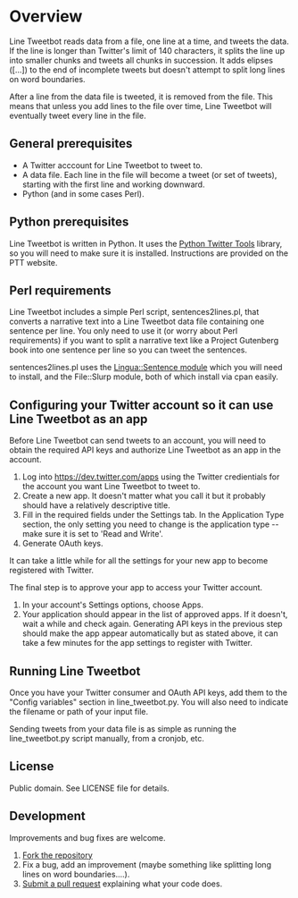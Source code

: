 # Overview

Line Tweetbot reads data from a file, one line at a time, and tweets the data. If the line is longer than Twitter's limit of 140 characters, it splits the line up into smaller chunks and tweets all chunks in succession. It adds elipses ([...]) to the end of incomplete tweets but doesn't attempt to split long lines on word boundaries.

After a line from the data file is tweeted, it is removed from the file. This means that unless you add lines to the file over time, Line Tweetbot will eventually tweet every line in the file.

## General prerequisites

* A Twitter acccount for Line Tweetbot to tweet to.
* A data file. Each line in the file will become a tweet (or set of tweets), starting with the first line and working downward.
* Python (and in some cases Perl).

## Python prerequisites

Line Tweetbot is written in Python. It uses the [Python Twitter Tools](http://mike.verdone.ca/twitter/) library, so you will need to make sure it is installed. Instructions are provided on the PTT website.

## Perl requirements

Line Tweetbot includes a simple Perl script, sentences2lines.pl, that converts a narrative text into a Line Tweetbot data file containing one sentence per line. You only need to use it (or worry about Perl requirements) if you want to split a narrative text like a Project Gutenberg book into one sentence per line so you can tweet the sentences. 

sentences2lines.pl uses the [Lingua::Sentence module](http://search.cpan.org/~achimru/Lingua-Sentence-1.00/lib/Lingua/Sentence.pm) which you will need to install, and the File::Slurp module, both of which install via cpan easily.

## Configuring your Twitter account so it can use Line Tweetbot as an app

Before Line Tweetbot can send tweets to an account, you will need to obtain the required API keys and authorize Line Tweetbot as an app in the account.

1. Log into https://dev.twitter.com/apps using the Twitter credientials for the account you want Line Tweetbot to tweet to.
2. Create a new app. It doesn't matter what you call it but it probably should have a relatively descriptive title.
3. Fill in the required fields under the Settings tab. In the Application Type section, the only setting you need to change is the application type -- make sure it is set to 'Read and Write'.
3. Generate OAuth keys.

It can take a little while for all the settings for your new app to become registered with Twitter.

The final step is to approve your app to access your Twitter account.

1. In your account's Settings options, choose Apps.
2. Your application should appear in the list of approved apps. If it doesn't, wait a while and check again. Generating API keys in the previous step should make the app appear automatically but as stated above, it can take a few minutes for the app settings to register with Twitter.

## Running Line Tweetbot

Once you have your Twitter consumer and OAuth API keys, add them to the "Config variables" section in line_tweetbot.py. You will also need to indicate the filename or path of your input file.

Sending tweets from your data file is as simple as running the line_tweetbot.py script manually, from a cronjob, etc.

## License

Public domain. See LICENSE file for details.

## Development

Improvements and bug fixes are welcome.

1. [Fork the repository](https://help.github.com/articles/fork-a-repo)
2. Fix a bug, add an improvement (maybe something like splitting long lines on word boundaries....). 
3. [Submit a pull request](https://help.github.com/articles/creating-a-pull-request) explaining what your code does.

